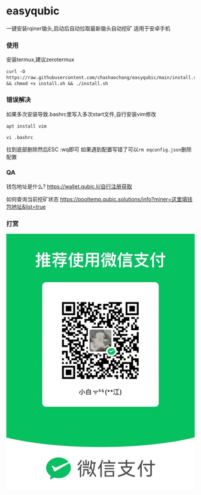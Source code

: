 # easyqubic
一键安装rqiner锄头,启动后自动拉取最新锄头自动挖矿
适用于安卓手机
### 使用
安装termux,建议zerotermux

```
curl -O https://raw.githubusercontent.com/chashaochang/easyqubic/main/install.sh && chmod +x install.sh && ./install.sh
```

### 错误解决
如果多次安装导致.bashrc里写入多次start文件,自行安装vim修改
```
apt install vim
```
```
vi .bashrc
```
拉到底部删除然后ESC :wq即可
如果遇到配置写错了可以`rm eqconfig.json`删除配置

### QA
钱包地址是什么?
https://wallet.qubic.li/自行注册获取

如何查询当前挖矿状态
https://pooltemp.qubic.solutions/info?miner=这里填钱包地址&list=true

### 打赏
![image](5091710529311_.pic.jpg)
